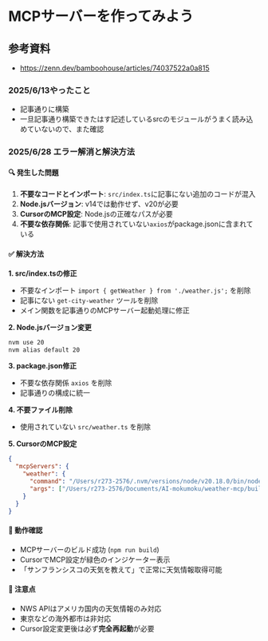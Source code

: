 # MCPサーバーを作ってみよう

## 参考資料
- https://zenn.dev/bamboohouse/articles/74037522a0a815

### 2025/6/13やったこと
- 記事通りに構築
- 一旦記事通り構築できたはす記述しているsrcのモジュールがうまく読み込めていないので、また確認

### 2025/6/28 エラー解消と解決方法

#### 🔍 発生した問題
1. **不要なコードとインポート**: `src/index.ts`に記事にない追加のコードが混入
2. **Node.jsバージョン**: v14では動作せず、v20が必要
3. **CursorのMCP設定**: Node.jsの正確なパスが必要
4. **不要な依存関係**: 記事で使用されていない`axios`がpackage.jsonに含まれている

#### ✅ 解決方法

**1. src/index.tsの修正**
- 不要なインポート `import { getWeather } from './weather.js';` を削除
- 記事にない `get-city-weather` ツールを削除
- メイン関数を記事通りのMCPサーバー起動処理に修正

**2. Node.jsバージョン変更**
```bash
nvm use 20
nvm alias default 20
```

**3. package.json修正**
- 不要な依存関係 `axios` を削除
- 記事通りの構成に統一

**4. 不要ファイル削除**
- 使用されていない `src/weather.ts` を削除

**5. CursorのMCP設定**
```json
{
  "mcpServers": {
    "weather": {
      "command": "/Users/r273-2576/.nvm/versions/node/v20.18.0/bin/node",
      "args": ["/Users/r273-2576/Documents/AI-mokumoku/weather-mcp/build/index.js"]
    }
  }
}
```

#### 🎯 動作確認
- MCPサーバーのビルド成功 (`npm run build`)
- CursorでMCP設定が緑色のインジケーター表示
- 「サンフランシスコの天気を教えて」で正常に天気情報取得可能

#### 📝 注意点
- NWS APIはアメリカ国内の天気情報のみ対応
- 東京などの海外都市は非対応
- Cursor設定変更後は必ず**完全再起動**が必要

